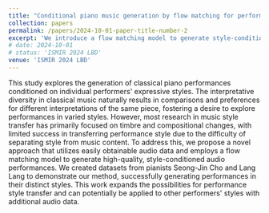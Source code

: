```yaml
---
title: "Conditional piano music generation by flow matching for performance style transfer"
collection: papers
permalink: /papers/2024-10-01-paper-title-number-2
excerpt: 'We introduce a flow matching model to generate style-conditioned piano performances, effectively transferring distinct expressive styles using audio data from specific pianists.'
# date: 2024-10-01
# status: 'ISMIR 2024 LBD'
venue: 'ISMIR 2024 LBD'
---
```


This study explores the generation of classical piano performances conditioned on individual performers' expressive styles. 
The interpretative diversity in classical music naturally results in comparisons and preferences for different interpretations of the same piece, fostering a desire to explore performances in varied styles.
However, most research in music style transfer has primarily focused on timbre and compositional changes, with limited success in transferring performance style due to the difficulty of separating style from music content.
To address this, we propose a novel approach that utilizes easily obtainable audio data and employs a flow matching model to generate high-quality, style-conditioned audio performances.
We created datasets from pianists Seong-Jin Cho and Lang Lang to demonstrate our method, successfully generating performances in their distinct styles. 
This work expands the possibilities for performance style transfer and can potentially be applied to other performers' styles with additional audio data.